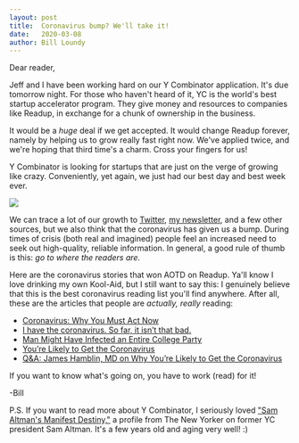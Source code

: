 ```yaml
---
layout: post
title:  Coronavirus bump? We'll take it!
date:   2020-03-08
author: Bill Loundy
---
```

<p>
Dear reader,
</p>

<p>
Jeff and I have been working hard on our Y Combinator application. It's due tomorrow night. For those who haven't heard of it, YC is the world's best startup accelerator program. They give money and resources to companies like Readup, in exchange for a chunk of ownership in the business.
</p>

<p>
It would be a <em>huge</em> deal if we get accepted. It would change Readup forever, namely by helping us to grow really fast right now. We've applied twice, and we're hoping that third time's a charm. Cross your fingers for us!
</p>

<p>
Y Combinator is looking for startups that are just on the verge of growing like crazy. Conveniently, yet again, we just had our best day and best week ever.  
</p>

<p>
<img src="http://blog.readup.com/pics/wau123.png" style="display:block;margin:0 auto;max-width:100%;">
</p>

<p>
We can trace a lot of our growth to <a href="https://twitter.com/readupdotcom">Twitter</a>, <a href="https://readup.com/comments/organizer-sandbox/coronavirus-why-you-must-act-now">my newsletter</a>, and a few other sources, but we also think that the coronavirus has given us a bump. During times of crisis (both real and imagined) people feel an increased need to seek out high-quality, reliable information. In general, a good rule of thumb is this: <em>go to where the readers are.</em>
</p>

<p>
Here are the coronavirus stories that won AOTD on Readup. Ya'll know I love drinking my own Kool-Aid, but I still want to say this: I genuinely believe that this is the best coronavirus reading list you'll find anywhere. After all, these are the articles that people are <em>actually, really</em> reading:
</p>

<p>
<ul>
<li><a href="https://readup.com/comments/organizer-sandbox/coronavirus-why-you-must-act-now">Coronavirus: Why You Must Act Now</a></li>
<li><a href="https://readup.com/comments/washingtonpost/i-have-the-coronavirus-so-far-it-isnt-that-bad">I have the coronavirus. So far, it isn’t that bad.</a></li><li><a href="https://readup.com/comments/the-cut/man-might-have-infected-an-entire-college-party">Man Might Have Infected an Entire College Party</a></li>
<li><a href="https://readup.com/comments/the-atlantic/youre-likely-to-get-the-coronavirus">You’re Likely to Get the Coronavirus</a></li>
<li><a href="https://readup.com/comments/futurism/qa-james-hamblin-md-on-why-youre-likely-to-get-the-coronavirus">Q&A: James Hamblin, MD on Why You’re Likely to Get the Coronavirus</a></li>
</ul>
</p>

<p>
If you want to know what's going on, you have to work (read) for it! 
</p>

<p>
-Bill
</p>

<p>
P.S. If you want to read more about Y Combinator, I seriously loved <a href="https://readup.com/read/the-new-yorker/sam-altmans-manifest-destiny">"Sam Altman's Manifest Destiny,"</a> a profile from The New Yorker on former YC president Sam Altman. It's a few years old and aging very well! :) 
</p>